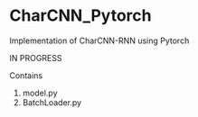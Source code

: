 # CharCNN_Pytorch
 Implementation of CharCNN-RNN using Pytorch
 
 IN PROGRESS

Contains
1. model.py
2. BatchLoader.py
